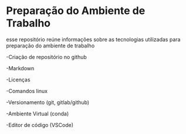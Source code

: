 # Preparação do Ambiente de Trabalho

esse repositório reúne informações sobre as tecnologias utilizadas para preparação do ambiente de trabalho

-Criação de repositório no github

-Markdown

-Licenças

-Comandos linux

-Versionamento (git, gitlab/github)

-Ambiente Virtual (conda)

-Editor de código (VSCode)
